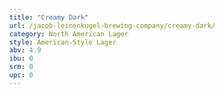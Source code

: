 ```yaml
---
title: "Creamy Dark"
url: /jacob-leinenkugel-brewing-company/creamy-dark/
category: North American Lager
style: American-Style Lager
abv: 4.9
ibu: 0
srm: 0
upc: 0
---
```


